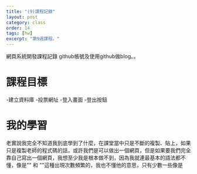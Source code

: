 ```yaml
---
title: "(9)課程記錄"
layout: post
category: class
order: 14
tags: [hw]
excerpt: "第9週課程。"
---
```

網頁系統開發課程記錄
github帳號及使用github做blog。。

# 課程目標
-建立資料庫
-投票網址
-登入畫面
-登出按鈕

# 我的學習

老實說我完全不知道我到底學到了什麼，在課堂當中只是不斷的複製、貼上，如果只是複製老師的程式碼的話，或許我們是可以做出一個網頁，但是如果要我們完全靠自己寫出一個網頁，我想至少我是根本做不到，因為我就連最基本的語法都不懂，像是"<?php?>" 和 "</div>"這種出現次數頻繁的，我也不懂他的意思，只有少數一些像是<title> 或是 <label>可以靠英文推測的才知道其中的意思。當然我不覺得是老師的錯，我認為是我不夠認真，因為這些都可以靠自己學習，並不用浪費時間在課堂上額外提到。
##Github



```php
<?php
   //
   //
   //
?>
```
##Github pages

```php
<?php
   //
   //
   //
?>
```


[1]: https://github.com/        "GitHub"
[2]: https://pages.github.com/  "GitHub Pages"
[3]: https://jekyllrb.com/      "Jekyll"
[4]: http://markdown.tw         "Markdown文件"
[5]: http://dillinger.io/       "Dillinger"








